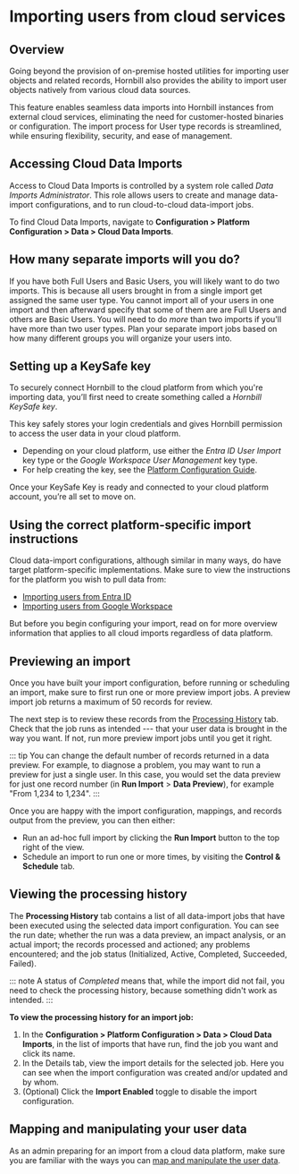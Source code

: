 # Importing users from cloud services

## Overview

Going beyond the provision of on-premise hosted utilities for importing user objects and related records, Hornbill also provides the ability to import user objects natively from various cloud data sources.

This feature enables seamless data imports into Hornbill instances from external cloud services, eliminating the need for customer-hosted binaries or configuration. The import process for User type records is streamlined, while ensuring flexibility, security, and ease of management.

## Accessing Cloud Data Imports

Access to Cloud Data Imports is controlled by a system role called *Data Imports Administrator*. This role allows users to create and manage data-import configurations, and to run cloud-to-cloud data-import jobs.

To find Cloud Data Imports, navigate to **Configuration > Platform Configuration > Data > Cloud Data Imports**.

## How many separate imports will you do?
If you have both Full Users and Basic Users, you will likely want to do two imports. This is because all users brought in from a single import get assigned the same user type. You cannot import all of your users in one import and then afterward specify that some of them are are Full Users and others are Basic Users. You will need to do *more* than two imports if you'll have more than two user types. Plan your separate import jobs based on how many different groups you will organize your users into.

## Setting up a KeySafe key

To securely connect Hornbill to the cloud platform from which you're importing data, you’ll first need to create something called a *Hornbill KeySafe key*.

This key safely stores your login credentials and gives Hornbill permission to access the user data in your cloud platform.

- Depending on your cloud platform, use either the *Entra ID User Import* key type or the *Google Workspace User Management* key type.
- For help creating the key, see the [Platform Configuration Guide](/esp-config/security/keysafe).

Once your KeySafe Key is ready and connected to your cloud platform account, you’re all set to move on.

## Using the correct platform-specific import instructions

Cloud data-import configurations, although similar in many ways, do have target platform-specific implementations. Make sure to view the instructions for the platform you wish to pull data from:

- [Importing users from Entra ID](/data-imports-guide/cloud-users/entraid)
- [Importing users from Google Workspace](/data-imports-guide/cloud-users/googleworkspace)

But before you begin configuring your import, read on for more overview information that applies to all cloud imports regardless of data platform.

## Previewing an import

Once you have built your import configuration, before running or scheduling an import,  make sure to first run one or more preview import jobs. A preview import job returns a maximum of 50 records for review.

The next step is to review these records from the [Processing History](#processing-history) tab. Check that the job runs as intended --- that your user data is brought in the way you want. If not, run more preview import jobs until you get it right.

::: tip
You can change the default number of records returned in a data preview. For example, to diagnose a problem, you may want to run a preview for just a single user. In this case, you would set the data preview for just one record number (in **Run Import** > **Data Preview**), for example "From 1,234 to 1,234".
:::

Once you are happy with the import configuration, mappings, and records output from the preview, you can then either:

- Run an ad-hoc full import by clicking the **Run Import** button to the top right of the view.
- Schedule an import to run one or more times, by visiting the **Control & Schedule** tab.

## Viewing the processing history

The **Processing History** tab contains a list of all data-import jobs that have been executed using the selected data import configuration. You can see the run date; whether the run was a data preview, an impact analysis, or an actual import; the records processed and actioned; any problems encountered; and the job status (Initialized, Active, Completed, Succeeded, Failed).

::: note
A status of *Completed* means that, while the import did not fail, you need to check the processing history, because something didn't work as intended.
:::

**To view the processing history for an import job:**
1. In the **Configuration > Platform Configuration > Data > Cloud Data Imports**, in the list of imports that have run, find the job you want and click its name.
1. In the Details tab, view the import details for the selected job. Here you can see when the import configuration was created and/or updated and by whom.
1. (Optional) Click the **Import Enabled** toggle to disable the import configuration.

<!--This view contains one or two tabs:
- **Details.** Contains useful information pertaining to the job, as well as a log viewer so that you can see exactly what the import job did, plus any debugging information should the import have failed.
- **Records.** Allows you to view the import preview records. Only visible when:
    - The user import job was run in **Preview** mode.
    - There are one or more records that have been returned by the data-import connector.-->
<!-- CAMMY, make this visible or move to more to-do tasks:
1. (Optional) In the Data Source tab, _____.
1. (Optional) In the Control & Schedule tab, ... **View Log**.
1. (Optional) In the Processing History tab, ...-->

## Mapping and manipulating your user data
As an admin preparing for an import from a cloud data platform, make sure you are familiar with the ways you can [map and manipulate the user data](/data-imports-guide/cloud-users/data-mapping).